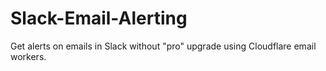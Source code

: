# Slack-Email-Alerting
Get alerts on emails in Slack without "pro" upgrade using Cloudflare email workers.